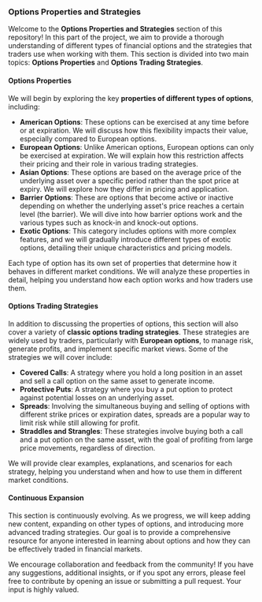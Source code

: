 ### Options Properties and Strategies

Welcome to the **Options Properties and Strategies** section of this repository! In this part of the project, we aim to provide a thorough understanding of different types of financial options and the strategies that traders use when working with them. This section is divided into two main topics: **Options Properties** and **Options Trading Strategies**.

#### Options Properties

We will begin by exploring the key **properties of different types of options**, including:

- **American Options**: These options can be exercised at any time before or at expiration. We will discuss how this flexibility impacts their value, especially compared to European options.
- **European Options**: Unlike American options, European options can only be exercised at expiration. We will explain how this restriction affects their pricing and their role in various trading strategies.
- **Asian Options**: These options are based on the average price of the underlying asset over a specific period rather than the spot price at expiry. We will explore how they differ in pricing and application.
- **Barrier Options**: These are options that become active or inactive depending on whether the underlying asset's price reaches a certain level (the barrier). We will dive into how barrier options work and the various types such as knock-in and knock-out options.
- **Exotic Options**: This category includes options with more complex features, and we will gradually introduce different types of exotic options, detailing their unique characteristics and pricing models.

Each type of option has its own set of properties that determine how it behaves in different market conditions. We will analyze these properties in detail, helping you understand how each option works and how traders use them.

#### Options Trading Strategies

In addition to discussing the properties of options, this section will also cover a variety of **classic options trading strategies**. These strategies are widely used by traders, particularly with **European options**, to manage risk, generate profits, and implement specific market views. Some of the strategies we will cover include:

- **Covered Calls**: A strategy where you hold a long position in an asset and sell a call option on the same asset to generate income.
- **Protective Puts**: A strategy where you buy a put option to protect against potential losses on an underlying asset.
- **Spreads**: Involving the simultaneous buying and selling of options with different strike prices or expiration dates, spreads are a popular way to limit risk while still allowing for profit.
- **Straddles and Strangles**: These strategies involve buying both a call and a put option on the same asset, with the goal of profiting from large price movements, regardless of direction.

We will provide clear examples, explanations, and scenarios for each strategy, helping you understand when and how to use them in different market conditions.

#### Continuous Expansion

This section is continuously evolving. As we progress, we will keep adding new content, expanding on other types of options, and introducing more advanced trading strategies. Our goal is to provide a comprehensive resource for anyone interested in learning about options and how they can be effectively traded in financial markets.

We encourage collaboration and feedback from the community! If you have any suggestions, additional insights, or if you spot any errors, please feel free to contribute by opening an issue or submitting a pull request. Your input is highly valued.
